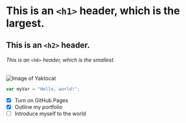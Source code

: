# This is an `<h1>` header, which is the largest.
## This is an `<h2>` header.
###### This is an `<h6>` header, which is the smallest.
![Image of Yaktocat](https://octodex.github.com/images/yaktocat.png)
``` javascript
var myVar = "Hello, world!";
```
- [x] Turn on GitHub Pages
- [x] Outline my portfolio
- [ ] Introduce myself to the world
